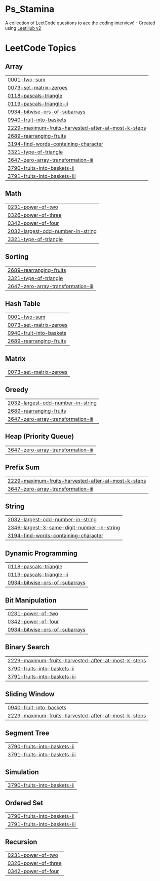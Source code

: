 # Ps_Stamina
A collection of LeetCode questions to ace the coding interview! - Created using [LeetHub v2](https://github.com/arunbhardwaj/LeetHub-2.0)

<!---LeetCode Topics Start-->
# LeetCode Topics
## Array
|  |
| ------- |
| [0001-two-sum](https://github.com/Muawia24/Ps_Stamina/tree/master/0001-two-sum) |
| [0073-set-matrix-zeroes](https://github.com/Muawia24/Ps_Stamina/tree/master/0073-set-matrix-zeroes) |
| [0118-pascals-triangle](https://github.com/Muawia24/Ps_Stamina/tree/master/0118-pascals-triangle) |
| [0119-pascals-triangle-ii](https://github.com/Muawia24/Ps_Stamina/tree/master/0119-pascals-triangle-ii) |
| [0934-bitwise-ors-of-subarrays](https://github.com/Muawia24/Ps_Stamina/tree/master/0934-bitwise-ors-of-subarrays) |
| [0940-fruit-into-baskets](https://github.com/Muawia24/Ps_Stamina/tree/master/0940-fruit-into-baskets) |
| [2229-maximum-fruits-harvested-after-at-most-k-steps](https://github.com/Muawia24/Ps_Stamina/tree/master/2229-maximum-fruits-harvested-after-at-most-k-steps) |
| [2689-rearranging-fruits](https://github.com/Muawia24/Ps_Stamina/tree/master/2689-rearranging-fruits) |
| [3194-find-words-containing-character](https://github.com/Muawia24/Ps_Stamina/tree/master/3194-find-words-containing-character) |
| [3321-type-of-triangle](https://github.com/Muawia24/Ps_Stamina/tree/master/3321-type-of-triangle) |
| [3647-zero-array-transformation-iii](https://github.com/Muawia24/Ps_Stamina/tree/master/3647-zero-array-transformation-iii) |
| [3790-fruits-into-baskets-ii](https://github.com/Muawia24/Ps_Stamina/tree/master/3790-fruits-into-baskets-ii) |
| [3791-fruits-into-baskets-iii](https://github.com/Muawia24/Ps_Stamina/tree/master/3791-fruits-into-baskets-iii) |
## Math
|  |
| ------- |
| [0231-power-of-two](https://github.com/Muawia24/Ps_Stamina/tree/master/0231-power-of-two) |
| [0326-power-of-three](https://github.com/Muawia24/Ps_Stamina/tree/master/0326-power-of-three) |
| [0342-power-of-four](https://github.com/Muawia24/Ps_Stamina/tree/master/0342-power-of-four) |
| [2032-largest-odd-number-in-string](https://github.com/Muawia24/Ps_Stamina/tree/master/2032-largest-odd-number-in-string) |
| [3321-type-of-triangle](https://github.com/Muawia24/Ps_Stamina/tree/master/3321-type-of-triangle) |
## Sorting
|  |
| ------- |
| [2689-rearranging-fruits](https://github.com/Muawia24/Ps_Stamina/tree/master/2689-rearranging-fruits) |
| [3321-type-of-triangle](https://github.com/Muawia24/Ps_Stamina/tree/master/3321-type-of-triangle) |
| [3647-zero-array-transformation-iii](https://github.com/Muawia24/Ps_Stamina/tree/master/3647-zero-array-transformation-iii) |
## Hash Table
|  |
| ------- |
| [0001-two-sum](https://github.com/Muawia24/Ps_Stamina/tree/master/0001-two-sum) |
| [0073-set-matrix-zeroes](https://github.com/Muawia24/Ps_Stamina/tree/master/0073-set-matrix-zeroes) |
| [0940-fruit-into-baskets](https://github.com/Muawia24/Ps_Stamina/tree/master/0940-fruit-into-baskets) |
| [2689-rearranging-fruits](https://github.com/Muawia24/Ps_Stamina/tree/master/2689-rearranging-fruits) |
## Matrix
|  |
| ------- |
| [0073-set-matrix-zeroes](https://github.com/Muawia24/Ps_Stamina/tree/master/0073-set-matrix-zeroes) |
## Greedy
|  |
| ------- |
| [2032-largest-odd-number-in-string](https://github.com/Muawia24/Ps_Stamina/tree/master/2032-largest-odd-number-in-string) |
| [2689-rearranging-fruits](https://github.com/Muawia24/Ps_Stamina/tree/master/2689-rearranging-fruits) |
| [3647-zero-array-transformation-iii](https://github.com/Muawia24/Ps_Stamina/tree/master/3647-zero-array-transformation-iii) |
## Heap (Priority Queue)
|  |
| ------- |
| [3647-zero-array-transformation-iii](https://github.com/Muawia24/Ps_Stamina/tree/master/3647-zero-array-transformation-iii) |
## Prefix Sum
|  |
| ------- |
| [2229-maximum-fruits-harvested-after-at-most-k-steps](https://github.com/Muawia24/Ps_Stamina/tree/master/2229-maximum-fruits-harvested-after-at-most-k-steps) |
| [3647-zero-array-transformation-iii](https://github.com/Muawia24/Ps_Stamina/tree/master/3647-zero-array-transformation-iii) |
## String
|  |
| ------- |
| [2032-largest-odd-number-in-string](https://github.com/Muawia24/Ps_Stamina/tree/master/2032-largest-odd-number-in-string) |
| [2346-largest-3-same-digit-number-in-string](https://github.com/Muawia24/Ps_Stamina/tree/master/2346-largest-3-same-digit-number-in-string) |
| [3194-find-words-containing-character](https://github.com/Muawia24/Ps_Stamina/tree/master/3194-find-words-containing-character) |
## Dynamic Programming
|  |
| ------- |
| [0118-pascals-triangle](https://github.com/Muawia24/Ps_Stamina/tree/master/0118-pascals-triangle) |
| [0119-pascals-triangle-ii](https://github.com/Muawia24/Ps_Stamina/tree/master/0119-pascals-triangle-ii) |
| [0934-bitwise-ors-of-subarrays](https://github.com/Muawia24/Ps_Stamina/tree/master/0934-bitwise-ors-of-subarrays) |
## Bit Manipulation
|  |
| ------- |
| [0231-power-of-two](https://github.com/Muawia24/Ps_Stamina/tree/master/0231-power-of-two) |
| [0342-power-of-four](https://github.com/Muawia24/Ps_Stamina/tree/master/0342-power-of-four) |
| [0934-bitwise-ors-of-subarrays](https://github.com/Muawia24/Ps_Stamina/tree/master/0934-bitwise-ors-of-subarrays) |
## Binary Search
|  |
| ------- |
| [2229-maximum-fruits-harvested-after-at-most-k-steps](https://github.com/Muawia24/Ps_Stamina/tree/master/2229-maximum-fruits-harvested-after-at-most-k-steps) |
| [3790-fruits-into-baskets-ii](https://github.com/Muawia24/Ps_Stamina/tree/master/3790-fruits-into-baskets-ii) |
| [3791-fruits-into-baskets-iii](https://github.com/Muawia24/Ps_Stamina/tree/master/3791-fruits-into-baskets-iii) |
## Sliding Window
|  |
| ------- |
| [0940-fruit-into-baskets](https://github.com/Muawia24/Ps_Stamina/tree/master/0940-fruit-into-baskets) |
| [2229-maximum-fruits-harvested-after-at-most-k-steps](https://github.com/Muawia24/Ps_Stamina/tree/master/2229-maximum-fruits-harvested-after-at-most-k-steps) |
## Segment Tree
|  |
| ------- |
| [3790-fruits-into-baskets-ii](https://github.com/Muawia24/Ps_Stamina/tree/master/3790-fruits-into-baskets-ii) |
| [3791-fruits-into-baskets-iii](https://github.com/Muawia24/Ps_Stamina/tree/master/3791-fruits-into-baskets-iii) |
## Simulation
|  |
| ------- |
| [3790-fruits-into-baskets-ii](https://github.com/Muawia24/Ps_Stamina/tree/master/3790-fruits-into-baskets-ii) |
## Ordered Set
|  |
| ------- |
| [3790-fruits-into-baskets-ii](https://github.com/Muawia24/Ps_Stamina/tree/master/3790-fruits-into-baskets-ii) |
| [3791-fruits-into-baskets-iii](https://github.com/Muawia24/Ps_Stamina/tree/master/3791-fruits-into-baskets-iii) |
## Recursion
|  |
| ------- |
| [0231-power-of-two](https://github.com/Muawia24/Ps_Stamina/tree/master/0231-power-of-two) |
| [0326-power-of-three](https://github.com/Muawia24/Ps_Stamina/tree/master/0326-power-of-three) |
| [0342-power-of-four](https://github.com/Muawia24/Ps_Stamina/tree/master/0342-power-of-four) |
<!---LeetCode Topics End-->